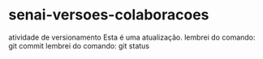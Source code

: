 # senai-versoes-colaboracoes
atividade de versionamento
Esta é uma atualização.
lembrei do comando: git commit
lembrei do comando: git status

